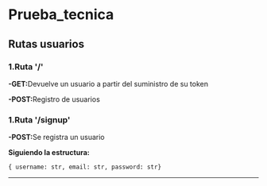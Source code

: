 
<h1>Prueba_tecnica</h1>
    <h2>Rutas usuarios</h2>
    <h3>1.Ruta '/'</h3>
    <p>
      <strong>-GET:</strong>Devuelve un usuario a partir del suministro de su
      token
    </p>
    <p><strong>-POST:</strong>Registro de usuarios</p>
    <h3>1.Ruta '/signup'</h3>
    <p><strong>-POST:</strong>Se registra un usuario</p>
    <p><strong>Siguiendo la estructura:</strong></p>
    <code>{ username: str, email: str, password: str}</code>
    <p></p>
    <hr />
